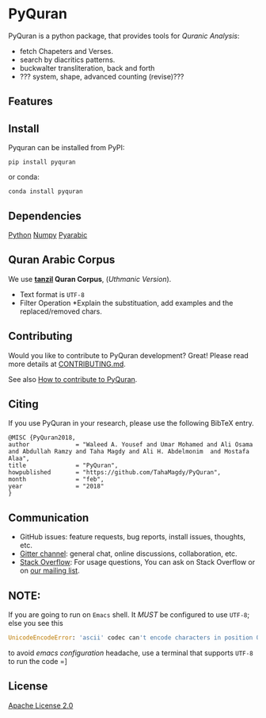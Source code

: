 PyQuran
=======

PyQuran is a python package, that provides tools for *Quranic Analysis*:
- fetch Chapeters and Verses.
- search by diacritics patterns.
- buckwalter transliteration, back and forth
-  ??? system, shape, advanced counting (revise)???

## Features

## Install
Pyquran can be installed from PyPI:

    pip install pyquran
or conda:

    conda install pyquran

## Dependencies
[Python](https://www.python.org/)
[Numpy](http://www.numpy.org/)
[Pyarabic](https://github.com/linuxscout/pyarabic)

## Quran Arabic Corpus

We use **[tanzil](http://tanzil.net/docs/download) Quran Corpus**, (*Uthmanic Version*).
* Text format is `UTF-8`
* Filter Operation *Explain the substituation, add examples and the replaced/removed chars.

## Contributing
Would you like  to contribute to PyQuran development?
Great! Please read more details
at [CONTRIBUTING.md](CONTRIBUTING.md).

See also [How to contribute to PyQuran](fileName.md).

## Citing
If you use PyQuran in your research, please use the following BibTeX entry.

    @MISC {PyQuran2018,
    author             = "Waleed A. Yousef and Umar Mohamed and Ali Osama and Abdullah Ramzy and Taha Magdy and Ali H. Abdelmonim  and Mostafa Alaa",
    title              = "PyQuran",
    howpublished       = "https://github.com/TahaMagdy/PyQuran",
    month              = "feb",
    year               = "2018"
    }


## Communication
* GitHub issues: feature requests, bug reports,  install issues, thoughts, etc.  
* [Gitter channel](https://gitter.im/TahaMagdy/PyQuran): general chat, online discussions, collaboration, etc.   
* [Stack Overflow](https://stackoverflow.com/questions/tagged/pyquran): For usage questions, You can ask on Stack Overflow or on [our mailing list](https://groups.google.com/forum/?fromgroups#!forum/blabla).

## NOTE:
If you are going to run on `Emacs` shell. It *MUST* be configured to use `UTF-8`;
<br /> else you see this
```python
UnicodeEncodeError: 'ascii' codec can't encode characters in position 0-1: ordinal not in range(128)
```
to avoid *emacs configuration* headache, use a terminal that supports `UTF-8` to run the code =]

## License
[Apache License 2.0](https://github.com/TahaMagdy/PyQuran/blob/master/LICENSE)


